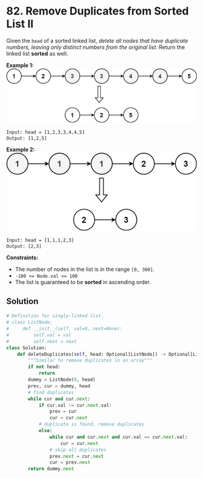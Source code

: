 # 82. Remove Duplicates from Sorted List II


Given the `head` of a sorted linked list, *delete all nodes that have duplicate numbers, leaving only distinct numbers from the original list*. Return the linked list **sorted** as well.

 

**Example 1:**
![img_12.png](../../Images/img_12.png)

```
Input: head = [1,2,3,3,4,4,5]
Output: [1,2,5]
```
**Example 2:**
![img_13.png](../../Images/img_13.png)
```
Input: head = [1,1,1,2,3]
Output: [2,3]
```
 

**Constraints:**

* The number of nodes in the list is in the range `[0, 300]`.
* `-100 <= Node.val <= 100`
* The list is guaranteed to be **sorted** in ascending order.


## Solution

```python
# Definition for singly-linked list.
# class ListNode:
#     def __init__(self, val=0, next=None):
#         self.val = val
#         self.next = next
class Solution:
    def deleteDuplicates(self, head: Optional[ListNode]) -> Optional[ListNode]:
        """Similar to remove duplicates in an array"""
        if not head:
            return
        dummy = ListNode(0, head)
        prev, cur = dummy, head
        # find duplicates
        while cur and cur.next:
            if cur.val != cur.next.val:
                prev = cur
                cur = cur.next
            # duplicate is found, remove duplicates    
            else:
                while cur and cur.next and cur.val == cur.next.val:
                    cur = cur.next
                # skip all duplicates
                prev.next = cur.next
                cur = prev.next
        return dummy.next
```
